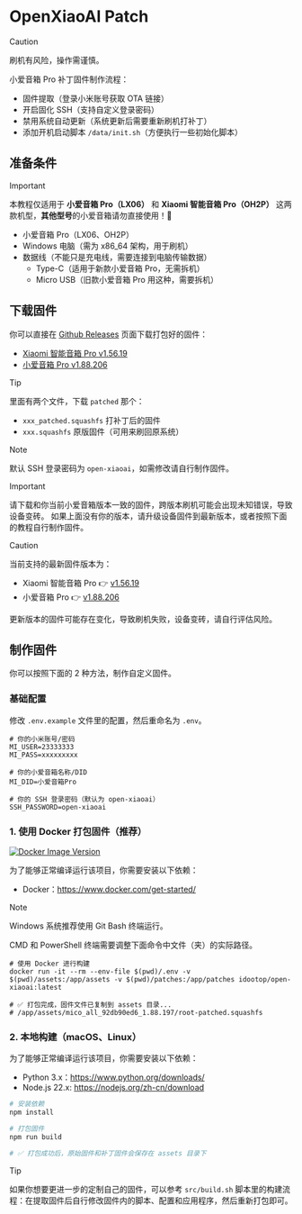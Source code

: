 # OpenXiaoAI Patch

> [!CAUTION]
> 刷机有风险，操作需谨慎。

小爱音箱 Pro 补丁固件制作流程：
- 固件提取（登录小米账号获取 OTA 链接）
- 开启固化 SSH（支持自定义登录密码）
- 禁用系统自动更新（系统更新后需要重新刷机打补丁）
- 添加开机启动脚本 `/data/init.sh`（方便执行一些初始化脚本）

## 准备条件

> [!IMPORTANT]
> 本教程仅适用于 **小爱音箱 Pro（LX06）** 和 **Xiaomi 智能音箱 Pro（OH2P）** 这两款机型，**其他型号**的小爱音箱请勿直接使用！🚨


- 小爱音箱 Pro（LX06、OH2P）
- Windows 电脑（需为 x86_64 架构，用于刷机）
- 数据线（不能只是充电线，需要连接到电脑传输数据）
  - Type-C（适用于新款小爱音箱 Pro，无需拆机）
  - Micro USB（旧款小爱音箱 Pro 用这种，需要拆机）


## 下载固件

你可以直接在 [Github Releases](https://github.com/idootop/open-xiaoai/releases) 页面下载打包好的固件：
- [Xiaomi 智能音箱 Pro v1.56.19](https://github.com/idootop/open-xiaoai/releases/tag/OH2P_1.56.19)
- [小爱音箱 Pro v1.88.206](https://github.com/idootop/open-xiaoai/releases/tag/LX06_1.88.206)

> [!TIP]
> 里面有两个文件，下载 `patched` 那个：
> - `xxx_patched.squashfs` 打补丁后的固件
> - `xxx.squashfs` 原版固件（可用来刷回原系统）

> [!NOTE]
> 默认 SSH 登录密码为 `open-xiaoai`，如需修改请自行制作固件。


> [!IMPORTANT]
> 请下载和你当前小爱音箱版本一致的固件，跨版本刷机可能会出现未知错误，导致设备变砖。
> 如果上面没有你的版本，请升级设备固件到最新版本，或者按照下面的教程自行制作固件。

> [!CAUTION]
> 当前支持的最新固件版本为：
> - Xiaomi 智能音箱 Pro 👉 [v1.56.19](https://github.com/idootop/open-xiaoai/releases/tag/OH2P_1.56.19)
> - 小爱音箱 Pro 👉 [v1.88.206](https://github.com/idootop/open-xiaoai/releases/tag/LX06_1.88.206)
>
> 更新版本的固件可能存在变化，导致刷机失败，设备变砖，请自行评估风险。



## 制作固件

你可以按照下面的 2 种方法，制作自定义固件。

### 基础配置

修改 `.env.example` 文件里的配置，然后重命名为 `.env`。

```shell
# 你的小米账号/密码
MI_USER=23333333
MI_PASS=xxxxxxxxx

# 你的小爱音箱名称/DID
MI_DID=小爱音箱Pro

# 你的 SSH 登录密码（默认为 open-xiaoai）
SSH_PASSWORD=open-xiaoai
```

### 1. 使用 Docker 打包固件（推荐）

[![Docker Image Version](https://img.shields.io/docker/v/idootop/open-xiaoai?color=%23086DCD&label=docker%20image)](https://hub.docker.com/r/idootop/open-xiaoai)

为了能够正常编译运行该项目，你需要安装以下依赖：

- Docker：https://www.docker.com/get-started/

> [!NOTE]
> Windows 系统推荐使用 Git Bash 终端运行。
> 
> CMD 和 PowerShell 终端需要调整下面命令中文件（夹）的实际路径。

```shell
# 使用 Docker 进行构建
docker run -it --rm --env-file $(pwd)/.env -v $(pwd)/assets:/app/assets -v $(pwd)/patches:/app/patches idootop/open-xiaoai:latest

# ✅ 打包完成，固件文件已复制到 assets 目录...
# /app/assets/mico_all_92db90ed6_1.88.197/root-patched.squashfs
```

### 2. 本地构建（macOS、Linux）

为了能够正常编译运行该项目，你需要安装以下依赖：

- Python 3.x：https://www.python.org/downloads/
- Node.js 22.x: https://nodejs.org/zh-cn/download

```bash
# 安装依赖
npm install

# 打包固件
npm run build

# ✅ 打包成功后，原始固件和补丁固件会保存在 assets 目录下
```

> [!TIP]
> 如果你想要更进一步的定制自己的固件，可以参考 `src/build.sh` 脚本里的构建流程：在提取固件后自行修改固件内的脚本、配置和应用程序，然后重新打包即可。

